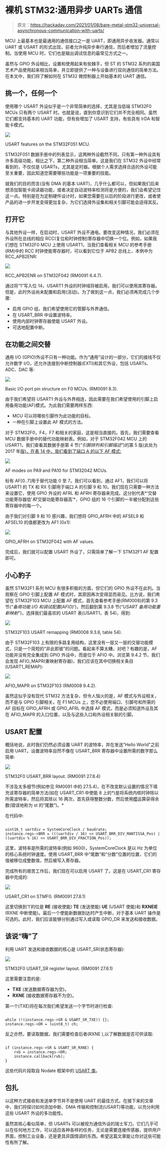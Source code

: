 # 裸机 STM32:通用异步 UARTs 通信

> 原文：<https://hackaday.com/2021/01/08/bare-metal-stm32-universal-asynchronous-communication-with-uarts/>

MCU 上最基本也是最通用的通信接口之一是 UART，即通用异步收发器。通常以 UART 或 USART 的形式出现，前者允许纯异步串行通信，而后者增加了流量控制。当使用 MCU 时，它们也是输出调试信息的最常见方式之一。

虽然与 GPIO 外设相比，设置和使用起来有些棘手，但 ST 的 STM32 系列的美国艺术产品使用起来相当简单，并立即提供了一种与设备进行双向通信的简单方法。在本文中，我们将了解如何在 STM32 微控制器上开始基本的 UART 通信。

## 挑一个，任何一个

使用哪个 USART 外设似乎是一个非常简单的选择，尤其是当低端 STM32F0 MCUs 只有两个 USART 时。也就是说，直到你意识到它们并不完全相同。虽然它们都支持基本的 UART 功能，但有些增加了 USART 支持，有些具有 IrDA 和智能卡模式。

![](img/b5c889a5ec7c2a49d8069f05e862ed0e.png)

USART features on the STM32F051 MCU.

STM32F051 数据手册中的列表显示，这两种外设截然不同，只有第一种外设具有许多高级功能，相比之下，第二种外设相当简单。这是我们在 STM32 外设中经常看到的，不仅仅是 USARTs，尤其是定时器。根据个人需求选择合适的外设可能至关重要，因此知道您需要哪些功能是一项重要的技能。

就我们的目的而言(没有 DMA 的基本 UART)，几乎什么都可以，但如果我们后来想添加智能卡阅读器功能，或者决定自动波特率检测将是方便的，我们会希望记住这一点。特别是在为定制硬件设计时，如果您需要在以后的阶段进行更改，或者使产品的进一步开发变得更加复杂，为它们选择外设集和相关引脚可能会适得其反。

## 打开它

与其他外设一样，在启动时，USART 外设不通电。要改变这种情况，我们必须在外设所在总线的相应 RCC(复位和时钟控制)寄存器中切换一个位。例如，如果我们想在 STM32F0 MCU 上使用 USART1，当我们查看相关 MCU 的参考手册(RM)中的 RCC 时钟使能寄存器时，可以看到它位于 APB2 总线上，本例中为 RCC_APB2ENR:

[![](img/1257074f56e421c24df04c269f2453c0.png)](https://hackaday.com/wp-content/uploads/2020/11/stm32f042_rcc_apb2enr-rethemed.png)

RCC_APB2ENR on STM32F042 (RM0091 6.4.7).

通过将“1”写入位 14，USART1 外设的时钟域将被启用，我们可以使用其寄存器。但是，此时外设尚未配置和启用(活动)。为了做到这一点，我们必须再完成几个步骤:

*   启用 GPIO 组，我们希望使用它的管脚与外界通信。
*   在 USART_BRR 中设置波特率。
*   使用内部时钟寄存器使能 USART 外设。
*   可选地配置中断。

## 在功能之间交替

通用 I/O (GPIO)外设不只有一种功能。作为“通用”设计的一部分，它们的接线不仅允许数字 I/O，还允许连接到中断控制器(EXTI)和其它外设，包括 USARTs、ADC、DAC 等:

![](img/868a48deab78c12a77f7310f9396432c.png)

Basic I/O port pin structure on F0 MCUs. (RM0091 8.3).

由于我们希望将 USART1 外设与外界相连，因此需要在我们希望使用的引脚上启用备用功能(AF)模式。为此我们需要两样东西:

*   MCU 可以将哪些引脚作为此功能的目标。
*   一种在引脚上设置此 AF 模式的方法。

对于 STM32F0，F4，F7 和相关的家庭，这是相当直接的。首先，我们需要查看 MCU 数据手册中的替代功能映射表。例如，对于 STM32F042 MCU 上的 USART1，我们查看其数据手册第 4 节(*“引脚排列和引脚描述”*)的第 5 版(此处为 2017 年[版)，在表 14 中，我们看到了端口 A 的以下 AF 模式:](https://www.st.com/en/microcontrollers-microprocessors/stm32f0-series.html#documentation)

[![](img/5c6f5d028fb8b0a66d6a23ce842b78c8.png)](https://hackaday.com/wp-content/uploads/2021/01/stm32f042_pa9_pa10_af-rethemed-with-header.png)

AF modes on PA9 and PA10 for STM32042 MCUs.

标有 AF[0..7]用于替代功能 0 至 7。我们可以看到，通过 AF1，我们可以将 USART1 的 TX 和 RX 引脚用于端口 A 的引脚 9 和 10。我们现在只需要一种方法来设置它，使用 GPIO 外设的 AFRL 和 AFRH 寄存器来完成。这分别代表*‘交替功能寄存器低’*和*‘交替功能寄存器高’*，GPIO 组的 16 个引脚的一半被分配到这些寄存器中的每一个。

由于我们对引脚 9 和 10 感兴趣，我们想将 GPIO_AFRH 中的 AFSEL9 和 AFSEL10 的值都更改为 AF1 (0x1):

![](img/b00649a496e5f5addb0fcfab9f2c5afc.png)

GPIO_AFRH on STM32F042 with AF values.

完成后，我们就可以配置 USART 外设了，只需简单了解一下 STM32F1 AF 配置即可。

## 小心豹子

虽然 STM32F1 系列 MCU 有很多积极的方面，但它们的 GPIO 外设不在此列。当观察在 GPIO 引脚上配置 AF 模式时，其原因再次变得显而易见。比方说，我们希望在 STM32F103 MCU 上配置 AF 模式，首先查看参考手册(RM0008)的第 9.3 节(*“备用功能 I/O 和调试配置(AFIO)’*)，然后翻到第 9.3.8 节(*“USART 备用功能重新映射”*)，选择我们最喜欢的 USART 表(USART1，表 54)，得到:

![](img/11ea3466b8d01edfe8169a697eed393d.png)

STM32F103 USART remapping (RM0008 9.3.8, table 54).

由于 STM32F103 上有限的多路复用结构，这里没有一层又一层的交替功能模式，只是一个简短的“非此即彼”的问题。看起来不算太糟，对吧？有趣的是，AF 功能并没有完全集成到 GPIO 外设中，而是位于 AFIO 中。浏览第 9.4.2 节，我们会发现 AFIO_MAPR(重映射寄存器)，我们应该在其中切换相关条目(USART1_REMAP):

![](img/da87c04840d9a96a122f92bfd8efeda9.png)

AFIO_MAPR on STM32F103 (RM0008 9.4.2).

虽然这似乎没有现代 STM32 方法复杂，但令人恼火的是，AF 模式与外设相关，而不是与 GPIO 引脚相关。在 F1 MCUs 上，您不必使用端口、引脚号和所需的 AF 目标在 GPIO_AFRH 或 GPIO_AFRL 中选择 AF 模式，而是必须知道外设及其在 AFIO_MAPR 的入口位置，以及与这些入口和外设相关联的引脚。

## USART 配置

概括地说，此时我们仍然必须设置 UART 的波特率，并在发送“Hello World”之前启用 UART。设置波特率自然不像在 USART_BRR 寄存器中设置所需的数字那么简单:

![](img/14bada08c68e5d8ab9d802925da78424.png)

STM32F0 USART_BRR layout. (RM0091 27.8.4)

不涉及太多细节(例如参见 RM0091 中的 27.5.4)，在不改变默认设置的情况下填充该寄存器的简单方法(如在 USART_CR1 中使能 8 上的*)是将系统内核时钟除以所需波特率，然后将其除以 16 两次，首先获得整数分数，然后使用[模](https://en.wikipedia.org/wiki/Modulo_operation)运算获得余数(错误地称为 st 的“尾数”)。*

在代码中:

```

uint16_t uartdiv = SystemCoreClock / baudrate;
instance.regs->BRR = (((uartdiv / 16) << USART_BRR_DIV_MANTISSA_Pos) |	((uartdiv % 16) << USART_BRR_DIV_FRACTION_Pos));

```

这里，波特率是所需的波特率(例如 9600)，SystemCoreClock 是以 Hz 为单位的核心系统时钟速度。使用 USART_BRR 中“尾数”和“分数”位置的位置，它们的值被移位成整数值，然后被写入寄存器。

完成所有的艰苦工作后，我们现在可以启用 USART 了。这是在 USART_CR1 寄存器中完成的:

![](img/1f1907465729460ca8857f9333a7d257.png)

USART_CR1 on STMF0\. (RM0091 27.8.1)

这里切换到‘1’的位是 **RE** (接收使能) **TE** (发送使能) **UE** (USART 使能)和 **RXNEIE** (RXNE 中断使能)。最后一个使能新数据到达时产生中断，对于基本 UART 操作是可选的。此时，我们应该能够分别通过写入或读取 GPIO_DR 来发送和接收数据。

## 该说“嗨”了

利用 UART 发送和接收数据的核心是 USART_SR(状态寄存器):

![](img/7e5880029e9cae2112eed272cc2f31ed.png)

STM32F0 USART_SR register layout. (RM0091 27.6.1)

这里需要注意的是:

*   **TXE** (发送数据寄存器为空)。
*   **RXNE** (接收数据寄存器不为空)。

第一个(TXE)将在每次我们希望发送一个字节时进行检查:

```

while (!(instance.regs->SR & USART_SR_TXE)) {};
instance.regs->DR = (uint8_t) ch;

```

反之亦然，要读取数据，我们需要检查后者(RXNE ),以了解数据是否可供读取:

```

if (instance.regs->SR & USART_SR_RXNE) {
    rxb = instance.regs->DR;
    instance.callback(rxb);
}

```

这些代码片段取自 Nodate 框架中的 [USART 类](https://github.com/MayaPosch/Nodate/blob/master/arch/stm32/cpp/core/src/usart.cpp)。

## 包扎

以这种方式接收和发送单字节并不是使用 UART 的最佳方式。在接下来的文章中，我们将探讨如何添加中断、DMA 传输和控制流(USART)等功能，以充分利用这些 USART 外设的多功能性。

虽然其核心看似简单，但 USARTs 可以被视为通信外设的瑞士军刀。它们几乎可以在任何地方工作，可以适应各种各样的任务，无论是需要连接传感器，提供用户界面，控制工业设备，还是更具异国情调的东西。希望这篇文章能让你对这些可能性有所了解。